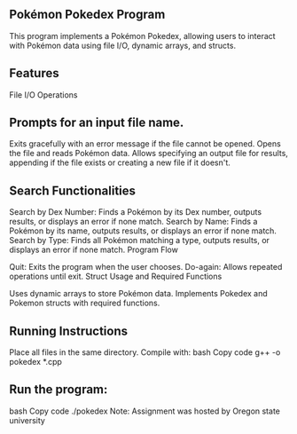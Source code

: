 ## Pokémon Pokedex Program

This program implements a Pokémon Pokedex, allowing users to interact with Pokémon data using file I/O, dynamic arrays, and structs.

## Features

File I/O Operations

## Prompts for an input file name.
Exits gracefully with an error message if the file cannot be opened. 
Opens the file and reads Pokémon data.
Allows specifying an output file for results, appending if the file exists or creating a new file if it doesn't.

## Search Functionalities
Search by Dex Number: Finds a Pokémon by its Dex number, outputs results, or displays an error if none match.
Search by Name: Finds a Pokémon by its name, outputs results, or displays an error if none match.
Search by Type: Finds all Pokémon matching a type, outputs results, or displays an error if none match.
Program Flow

Quit: Exits the program when the user chooses.
Do-again: Allows repeated operations until exit.
Struct Usage and Required Functions

Uses dynamic arrays to store Pokémon data.
Implements Pokedex and Pokemon structs with required functions.

## Running Instructions

Place all files in the same directory.
Compile with:
bash
Copy code
g++ -o pokedex *.cpp
## Run the program:
bash
Copy code
./pokedex
Note: Assignment was hosted by Oregon state university
